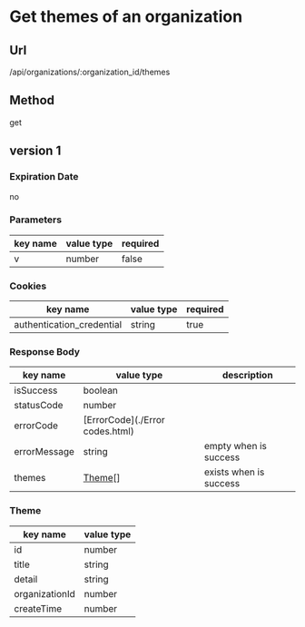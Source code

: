 # Get themes of an organization

## Url

/api/organizations/:organization_id/themes

## Method

get

## version 1

### Expiration Date

no

### Parameters

key name | value type | required
--- | --- | ---
v | number | false

### Cookies

key name | value type | required
--- | --- | ---
authentication_credential | string | true

### Response Body

key name | value type | description
--- | --- | ---
isSuccess | boolean |
statusCode | number |
errorCode | [ErrorCode](./Error codes.html) |
errorMessage | string | empty when is success
themes | [Theme](#theme)[] | exists when is success

### Theme

key name | value type
--- | ---
id | number
title | string
detail | string
organizationId | number
createTime | number